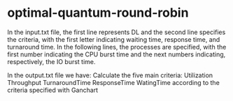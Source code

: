 # optimal-quantum-round-robin

In the input.txt file, the first line represents DL and the second line specifies the criteria, with the first letter indicating waiting time, response time, and turnaround time. In the following lines, the processes are specified, with the first number indicating the CPU burst time and the next numbers indicating, respectively, the IO burst time.


In the output.txt file we have: Calculate the five main criteria:
Utilization
Throughput
TurnaroundTime
ResponseTime
WatingTime according to the criteria specified with Ganchart
